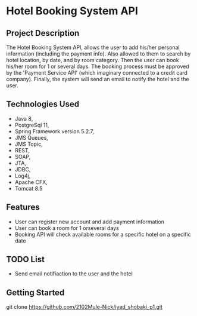 # Hotel Booking System API

## Project Description

The Hotel Booking System API, allows the user to add his/her personal information (including the payment info).
Also allowed to them to search by hotel location, by date, and by room category.
Then the user can book his/her room for 1 or several days.
The booking process must be approved by the 'Payment Service API' (which imaginary connected to a credit card company).
Finally, the system will send an email to notify the hotel and the user.

## Technologies Used

 * Java 8, 
 * PostgreSql 11,
 * Spring Framework version 5.2.7,
 * JMS Queues,
 * JMS Topic,
 * REST,
 * SOAP,
 * JTA,
 * JDBC,
 * Log4j,
 * Apache CFX,
 * Tomcat 8.5

## Features

* User can register new account and add payment information
* User can book a room for 1 orseveral days
* Booking API will check available rooms for a specific hotel on a specific date

## TODO List

* Send email notifiaction to the user and the hotel

## Getting Started

git clone https://github.com/2102Mule-Nick/iyad_shobaki_p1.git

